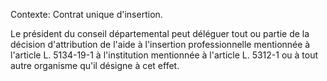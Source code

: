 Contexte: Contrat unique d'insertion.

Le président du conseil départemental peut déléguer tout ou partie de la décision d'attribution de l'aide à l'insertion professionnelle mentionnée à l'article L. 5134-19-1 à l'institution mentionnée à l'article L. 5312-1 ou à tout autre organisme qu'il désigne à cet effet.